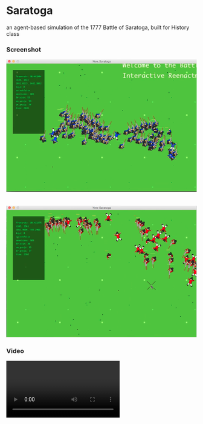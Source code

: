 # Saratoga
an agent-based simulation of the 1777 Battle of Saratoga, built for History class

### Screenshot
![Screenshot](https://github.com/ngwattcos/Saratoga/blob/master/screenshots/screen1.png)
<br><br><br>
![Screenshot](https://github.com/ngwattcos/Saratoga/blob/master/screenshots/screen2.png)


### Video
![Video](https://github.com/ngwattcos/Saratoga/blob/master/screenshots/saratoga.mp4)
